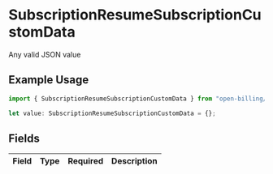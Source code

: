 # SubscriptionResumeSubscriptionCustomData

Any valid JSON value

## Example Usage

```typescript
import { SubscriptionResumeSubscriptionCustomData } from "open-billing/models/operations";

let value: SubscriptionResumeSubscriptionCustomData = {};
```

## Fields

| Field       | Type        | Required    | Description |
| ----------- | ----------- | ----------- | ----------- |